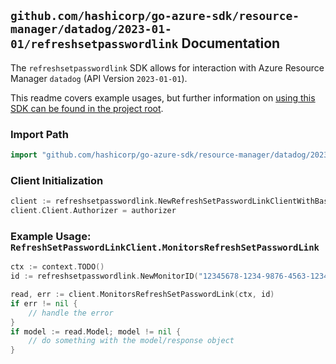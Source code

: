 
## `github.com/hashicorp/go-azure-sdk/resource-manager/datadog/2023-01-01/refreshsetpasswordlink` Documentation

The `refreshsetpasswordlink` SDK allows for interaction with Azure Resource Manager `datadog` (API Version `2023-01-01`).

This readme covers example usages, but further information on [using this SDK can be found in the project root](https://github.com/hashicorp/go-azure-sdk/tree/main/docs).

### Import Path

```go
import "github.com/hashicorp/go-azure-sdk/resource-manager/datadog/2023-01-01/refreshsetpasswordlink"
```


### Client Initialization

```go
client := refreshsetpasswordlink.NewRefreshSetPasswordLinkClientWithBaseURI("https://management.azure.com")
client.Client.Authorizer = authorizer
```


### Example Usage: `RefreshSetPasswordLinkClient.MonitorsRefreshSetPasswordLink`

```go
ctx := context.TODO()
id := refreshsetpasswordlink.NewMonitorID("12345678-1234-9876-4563-123456789012", "example-resource-group", "monitorName")

read, err := client.MonitorsRefreshSetPasswordLink(ctx, id)
if err != nil {
	// handle the error
}
if model := read.Model; model != nil {
	// do something with the model/response object
}
```
